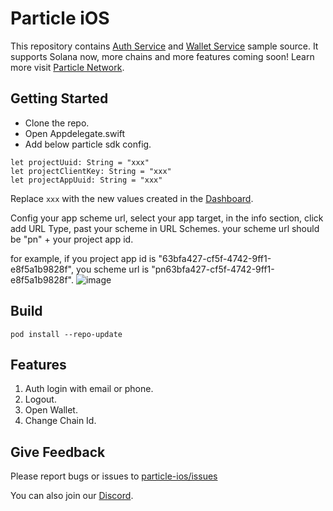 # Particle iOS

This repository contains [Auth Service](https://docs.particle.network/auth-service/introduction) and [Wallet Service](https://docs.particle.network/wallet-service/introduction) sample source. It supports Solana now, more chains and more features coming soon! Learn more visit [Particle Network](https://docs.particle.network/).

## Getting Started

* Clone the repo.
* Open Appdelegate.swift
* Add below particle sdk config.   

```
let projectUuid: String = "xxx"
let projectClientKey: String = "xxx"
let projectAppUuid: String = "xxx"
```
Replace `xxx` with the new values created in the [Dashboard](https://particle.network/#/login).

Config your app scheme url, select your app target, in the info section, click add URL Type, past your scheme in URL Schemes. 
your scheme url should be "pn" + your project app id.

for example, if you project app id is "63bfa427-cf5f-4742-9ff1-e8f5a1b9828f", you scheme url is "pn63bfa427-cf5f-4742-9ff1-e8f5a1b9828f".
![image](https://user-images.githubusercontent.com/18244874/168455432-f25796b0-3a6a-4fa7-8ec6-adc5f8a0c46e.png)


## Build
```
pod install --repo-update
```

## Features

1. Auth login with email or phone.
2. Logout.
3. Open Wallet.
4. Change Chain Id.

## Give Feedback
Please report bugs or issues to [particle-ios/issues](https://github.com/Particle-Network/particle-ios/issues)

You can also join our [Discord](https://discord.com/invite/qwysge6cgF).





